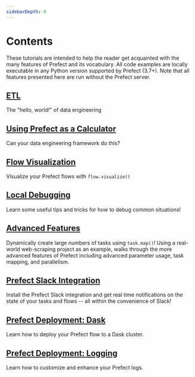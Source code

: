 ```yaml
---
sidebarDepth: 0
---
```


# Contents

These tutorials are intended to help the reader get acquainted with the many features of Prefect and its vocabulary. All code examples
are locally executable in any Python version supported by Prefect (3.7+). Note that all features presented here are run without
the Prefect server.

## [ETL](etl.md)

The "hello, world!" of data engineering

## [Using Prefect as a Calculator](calculator.md)

Can your data engineering framework do this?

## [Flow Visualization](visualization.md)

Visualize your Prefect flows with `flow.visualize()`

## [Local Debugging](local-debugging.md)

Learn some useful tips and tricks for how to debug common situations!

## [Advanced Features](advanced-mapping.md)<Badge text="advanced" type="warn"/>

Dynamically create large numbers of tasks using `task.map()`! Using a real-world web-scraping project as an example, walks through the more advanced features of Prefect including advanced parameter usage, task mapping, and parallelism.

## [Prefect Slack Integration](slack-notifications.md)

Install the Prefect Slack integration and get real time notifications on the state of your tasks and flows -- all within the convenience of Slack!

## [Prefect Deployment: Dask](dask-cluster.md)

Learn how to deploy your Prefect flow to a Dask cluster.

## [Prefect Deployment: Logging](custom-logs.md)

Learn how to customize and enhance your Prefect logs.
